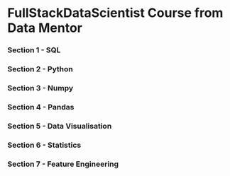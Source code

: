 # FullStackDataScientist Course from Data Mentor


### Section 1 - SQL
### Section 2 - Python
### Section 3 - Numpy
### Section 4 - Pandas
### Section 5 - Data Visualisation
### Section 6 - Statistics
### Section 7 - Feature Engineering
